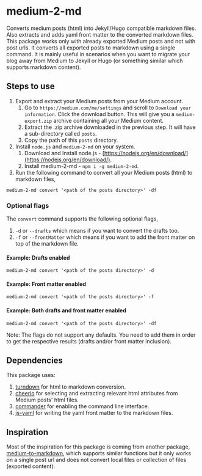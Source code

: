 # medium-2-md

Converts medium posts (html) into Jekyll/Hugo compatible markdown files. Also extracts and adds yaml front matter to the converted markdown files.
This package works only with already exported Medium posts and not with post urls. It converts all exported posts to markdown using a single command. It is mainly useful in scenarios when you want to migrate your blog away from Medium to Jekyll or Hugo (or something similar which supports markdown content).

## Steps to use

1. Export and extract your Medium posts from your Medium account.
    1. Go to `https://medium.com/me/settings` and scroll to `Download your information`. Click the download button. This will give you a `medium-export.zip` archive containing all your Medium content.
    1. Extract the .zip archive downloaded in the previous step. It will have a sub-directory called `posts`.
    1. Copy the path of this `posts` directory.
1. Install `node.js` and `medium-2-md` on your system.
    1. Download and Install node.js - [https://nodejs.org/en/download/](https://nodejs.org/en/download/).
    1. Install medium-2-md - `npm i -g medium-2-md`.
1. Run the following command to convert all your Medium posts (html) to markdown files,

```code
medium-2-md convert '<path of the posts directory>' -df
```

### Optional flags

The `convert` command supports the following optional flags,

1. `-d` or `--drafts` which means if you want to convert the drafts too.
1. `-f` or `--frontMatter` which means if you want to add the front matter on top of the markdown file.

#### Example: Drafts enabled

```code
medium-2-md convert '<path of the posts directory>' -d
```

#### Example: Front matter enabled

```code
medium-2-md convert '<path of the posts directory>' -f
```

#### Example: Both drafts and front matter enabled

```code
medium-2-md convert '<path of the posts directory>' -df
```

Note: The flags do not support any defaults. You need to add them in order to get the respective results (drafts and/or front matter inclusion).

## Dependencies

This package uses:

1. [turndown](https://github.com/domchristie/turndown) for html to markdown conversion.
1. [cheerio](https://github.com/cheeriojs/cheerio) for selecting and extracting relevant html attributes from Medium posts' html files.
1. [commander](https://github.com/tj/commander.js) for enabling the command line interface.
1. [js-yaml](https://github.com/nodeca/js-yaml) for writing the yaml front matter to the markdown files.

## Inspiration

Most of the inspiration for this package is coming from another package, [medium-to-markdown](https://github.com/SkillFlowHQ/medium-to-markdown), which supports similar functions but it only works on a single post url and does not convert local files or collection of files (exported content).